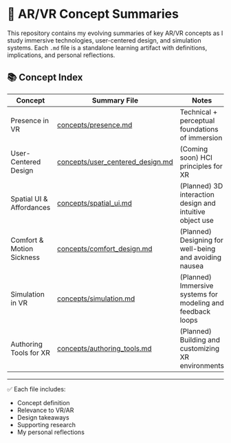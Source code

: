 # 🧠 AR/VR Concept Summaries

This repository contains my evolving summaries of key AR/VR concepts as I study immersive technologies, user-centered design, and simulation systems. Each `.md` file is a standalone learning artifact with definitions, implications, and personal reflections.

## 📚 Concept Index

| Concept                     | Summary File                                     | Notes                                                        |
|----------------------------|--------------------------------------------------|--------------------------------------------------------------|
| Presence in VR             | [concepts/presence.md](concepts/Presence.md)     | Technical + perceptual foundations of immersion              |
| User-Centered Design       | [concepts/user_centered_design.md](concepts/user_centered_design.md) | (Coming soon) HCI principles for XR                          |
| Spatial UI & Affordances   | [concepts/spatial_ui.md](concepts/spatial_ui.md) | (Planned) 3D interaction design and intuitive object use     |
| Comfort & Motion Sickness  | [concepts/comfort_design.md](concepts/comfort_design.md) | (Planned) Designing for well-being and avoiding nausea       |
| Simulation in VR           | [concepts/simulation.md](concepts/simulation.md) | (Planned) Immersive systems for modeling and feedback loops  |
| Authoring Tools for XR     | [concepts/authoring_tools.md](concepts/authoring_tools.md) | (Planned) Building and customizing XR environments           |

---

✅ Each file includes:
- Concept definition  
- Relevance to VR/AR  
- Design takeaways  
- Supporting research  
- My personal reflections

